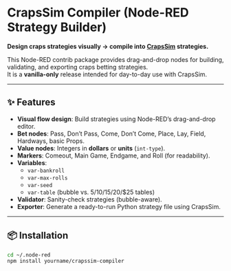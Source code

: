 # CrapsSim Compiler (Node-RED Strategy Builder)

**Design craps strategies visually → compile into [CrapsSim](https://skent259.github.io/crapssim/) strategies.**

This Node-RED contrib package provides drag-and-drop nodes for building, validating, and exporting craps betting strategies.  
It is a **vanilla-only** release intended for day-to-day use with CrapsSim.

---

## ✨ Features

- **Visual flow design**: Build strategies using Node-RED’s drag-and-drop editor.
- **Bet nodes**: Pass, Don’t Pass, Come, Don’t Come, Place, Lay, Field, Hardways, basic Props.
- **Value nodes**: Integers in **dollars** or **units** (`int-type`).
- **Markers**: Comeout, Main Game, Endgame, and Roll (for readability).
- **Variables**:
  - `var-bankroll`
  - `var-max-rolls`
  - `var-seed`
  - `var-table` (bubble vs. $5/$10/$15/$20/$25 tables)
- **Validator**: Sanity-check strategies (bubble-aware).
- **Exporter**: Generate a ready-to-run Python strategy file using CrapsSim.

---

## 📦 Installation

```bash
cd ~/.node-red
npm install yourname/crapssim-compiler
